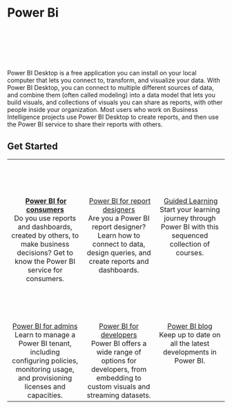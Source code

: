 # Power Bi

<div style="text-align:center; margin-top:20px">
<img :src="$withBase('/images/power-bi.svg')" height="80">
</div>

Power BI Desktop is a free application you can install on your local computer that lets you connect to, transform, and visualize your data. With Power BI Desktop, you can connect to multiple different sources of data, and combine them (often called modeling) into a data model that lets you build visuals, and collections of visuals you can share as reports, with other people inside your organization. Most users who work on Business Intelligence projects use Power BI Desktop to create reports, and then use the Power BI service to share their reports with others.

## Get Started

<table>
<tr>
    <td valign="top" align="center"><img :src="$withBase('/images/power-bi-consumer.svg')" height="100">
<a href="https://docs.microsoft.com/en-us/power-bi/consumer/power-bi-consumer-landing" target="_block"><strong>Power BI for consumers</strong> </a><br/>Do you use reports and dashboards, created by others, to make business decisions? Get to know the Power BI service for consumers.</td>
    <td valign="top"  align="center"><img :src="$withBase('/images/power-bi-report.svg')" height="100">
<a href="https://docs.microsoft.com/en-us/power-bi/power-bi-creator-landing" target="_block">Power BI for report designers</a><br/>Are you a Power BI report designer? Learn how to connect to data, design queries, and create reports and dashboards.</td>
    <td valign="top"  align="center"><img :src="$withBase('/images/power-bi-guided-learning.svg')" height="100">
<a href="https://docs.microsoft.com/en-us/power-bi/guided-learning/index" target="_block">Guided Learning</a><br/>Start your learning journey through Power BI with this sequenced collection of courses.</td>
</tr>
<tr>
    <td valign="top" align="center"><img :src="$withBase('/images/power-bi-admin.svg')" height="100"><a href="https://docs.microsoft.com/en-us/power-bi/service-admin-administering-power-bi-in-your-organization" target="_block">Power BI for admins</a><br/>Learn to manage a Power BI tenant, including configuring policies, monitoring usage, and provisioning licenses and capacities.</td>
    <td valign="top" align="center"><img :src="$withBase('/images/power-bi-developer.svg')" height="100"><a href="https://docs.microsoft.com/en-us/power-bi/developer/what-can-you-do" target="_block">Power BI for developers</a><br/>Power BI offers a wide range of options for developers, from embedding to custom visuals and streaming datasets.</td>
    <td valign="top" align="center"><img :src="$withBase('/images/power-bi-blog.svg')" height="100"><a href="https://powerbi.microsoft.com/en-us/blog/" target="_block">Power BI blog</a><br/>Keep up to date on all the latest developments in Power BI.</td>
</tr>
</table>
